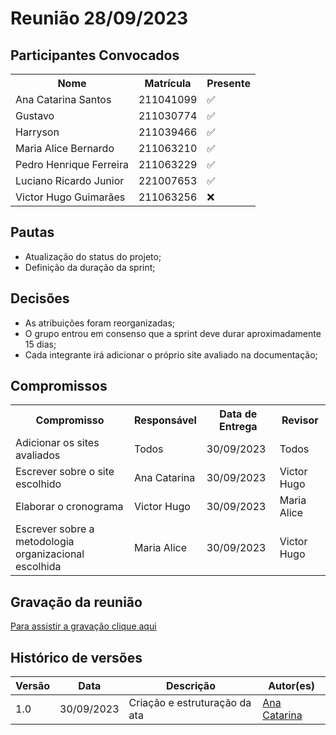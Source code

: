 # Reunião 28/09/2023

## Participantes Convocados

</head>
<body>

<table align="center">
  <tr>
    <th>Nome</th><th>Matrícula</th><th>Presente</th>
  </tr>
  <tr><td>Ana Catarina Santos</td><td>211041099</td><td>✅</td></tr>
  <tr><td>Gustavo</td><td>211030774</td><td>✅</td></tr>
  <tr><td>Harryson</td><td>211039466</td><td>✅</td></tr>
  <tr><td>Maria Alice Bernardo</td><td>211063210</td><td>✅</td></tr>
  <tr><td>Pedro Henrique Ferreira</td><td>211063229</td><td>✅</td></tr>
  <tr><td>Luciano Ricardo Junior</td><td>221007653</td><td>✅</td></tr>
  <tr><td>Victor Hugo Guimarães</td><td>211063256</td><td>❌</td></tr>
</table>

</body>
</html>

## Pautas

- Atualização do status do projeto;
- Definição da duração da sprint;

## Decisões

- As atribuições foram reorganizadas;
- O grupo entrou em consenso que a sprint deve durar aproximadamente 15 dias;
- Cada integrante irá adicionar o próprio site avaliado na documentação;

## Compromissos

<!DOCTYPE html>
<html>
<body>
<table>
  <tr>
    <th>Compromisso</th><th>Responsável</th><th>Data de Entrega</th><th>Revisor</th>
    </tr>
    <tr><td>Adicionar os sites avaliados</td><td>Todos</td><td>30/09/2023</td><td>Todos</td>
    </tr><tr><td>Escrever sobre o site escolhido</td><td>Ana Catarina</td><td>30/09/2023</td><td>Victor Hugo</td>
    </tr><tr><td>Elaborar o cronograma</td><td>Victor Hugo</td><td>30/09/2023</td><td>Maria Alice</td>
    </tr><tr><td>Escrever sobre a metodologia organizacional escolhida</td><td>Maria Alice</td><td>30/09/2023</td><td>Victor Hugo</td>
</table>
</body>
</html>

## Gravação da reunião

[Para assistir a gravação clique aqui](https://youtu.be/GaW1fKk2hqw)

## Histórico de versões

| Versão |    Data    | Descrição                     | Autor(es)                                      |
| ------ | :--------: | ----------------------------- | ---------------------------------------------- |
| 1.0    | 30/09/2023 | Criação e estruturação da ata | [Ana Catarina](https://github.com/an4catarina) |
